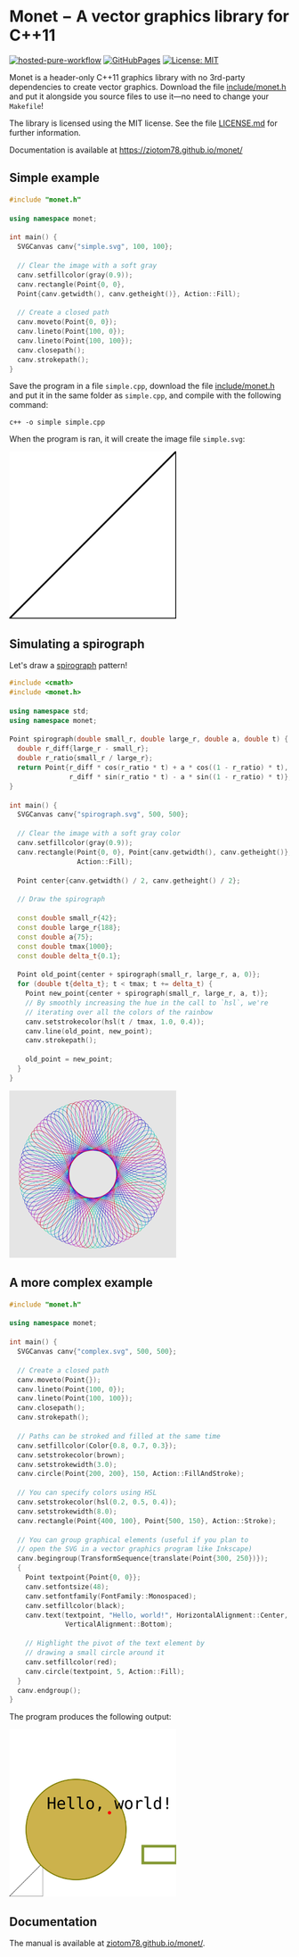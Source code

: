 # Monet − A vector graphics library for C++11

[![hosted-pure-workflow](https://github.com/ziotom78/monet/actions/workflows/c-cpp.yml/badge.svg)](https://github.com/ziotom78/monet/actions/workflows/c-cpp.yml)
[![GitHubPages](https://img.shields.io/badge/Docs-GitHub%20pages-blue)](https://ziotom78.github.io/monet/)
[![License: MIT](https://img.shields.io/badge/License-MIT-yellow.svg)](https://opensource.org/licenses/MIT)

Monet is a header-only C++11 graphics library with no 3rd-party dependencies to create vector graphics. Download the file [include/monet.h](https://raw.githubusercontent.com/ziotom78/monet/master/include/monet.h) and put it alongside you source files to use it—no need to change your `Makefile`!

The library is licensed using the MIT license. See the file [LICENSE.md](https://github.com/ziotom78/monet/blob/master/LICENSE.md) for further information.

Documentation is available at https://ziotom78.github.io/monet/

## Simple example

```c++
#include "monet.h"

using namespace monet;

int main() {
  SVGCanvas canv{"simple.svg", 100, 100};

  // Clear the image with a soft gray
  canv.setfillcolor(gray(0.9));
  canv.rectangle(Point{0, 0},
  Point{canv.getwidth(), canv.getheight()}, Action::Fill);

  // Create a closed path
  canv.moveto(Point{0, 0});
  canv.lineto(Point{100, 0});
  canv.lineto(Point{100, 100});
  canv.closepath();
  canv.strokepath();
}
```

Save the program in a file `simple.cpp`, download the file [include/monet.h](https://raw.githubusercontent.com/ziotom78/monet/master/include/monet.h) and put it in the same folder as `simple.cpp`, and compile with the following command:

    c++ -o simple simple.cpp

When the program is ran, it will create the image file `simple.svg`:

<img src="simple.svg" width="300px" height="300px"/>

## Simulating a spirograph

Let's draw a [spirograph](https://en.wikipedia.org/wiki/Spirograph) pattern!

```c++
#include <cmath>
#include <monet.h>

using namespace std;
using namespace monet;

Point spirograph(double small_r, double large_r, double a, double t) {
  double r_diff{large_r - small_r};
  double r_ratio{small_r / large_r};
  return Point{r_diff * cos(r_ratio * t) + a * cos((1 - r_ratio) * t),
               r_diff * sin(r_ratio * t) - a * sin((1 - r_ratio) * t)};
}

int main() {
  SVGCanvas canv{"spirograph.svg", 500, 500};

  // Clear the image with a soft gray color
  canv.setfillcolor(gray(0.9));
  canv.rectangle(Point{0, 0}, Point{canv.getwidth(), canv.getheight()},
                 Action::Fill);

  Point center{canv.getwidth() / 2, canv.getheight() / 2};

  // Draw the spirograph

  const double small_r{42};
  const double large_r{188};
  const double a{75};
  const double tmax{1000};
  const double delta_t{0.1};

  Point old_point{center + spirograph(small_r, large_r, a, 0)};
  for (double t{delta_t}; t < tmax; t += delta_t) {
    Point new_point{center + spirograph(small_r, large_r, a, t)};
    // By smoothly increasing the hue in the call to `hsl`, we're
    // iterating over all the colors of the rainbow
    canv.setstrokecolor(hsl(t / tmax, 1.0, 0.4));
    canv.line(old_point, new_point);
    canv.strokepath();

    old_point = new_point;
  }
}
```

<img src="spirograph.svg" width="300px" height="300px"/>


## A more complex example

```c++
#include "monet.h"

using namespace monet;

int main() {
  SVGCanvas canv{"complex.svg", 500, 500};

  // Create a closed path
  canv.moveto(Point{});
  canv.lineto(Point{100, 0});
  canv.lineto(Point{100, 100});
  canv.closepath();
  canv.strokepath();

  // Paths can be stroked and filled at the same time
  canv.setfillcolor(Color{0.8, 0.7, 0.3});
  canv.setstrokecolor(brown);
  canv.setstrokewidth(3.0);
  canv.circle(Point{200, 200}, 150, Action::FillAndStroke);

  // You can specify colors using HSL
  canv.setstrokecolor(hsl(0.2, 0.5, 0.4));
  canv.setstrokewidth(8.0);
  canv.rectangle(Point{400, 100}, Point{500, 150}, Action::Stroke);

  // You can group graphical elements (useful if you plan to
  // open the SVG in a vector graphics program like Inkscape)
  canv.begingroup(TransformSequence{translate(Point{300, 250})});
  {
    Point textpoint{Point{0, 0}};
    canv.setfontsize(48);
    canv.setfontfamily(FontFamily::Monospaced);
    canv.setfillcolor(black);
    canv.text(textpoint, "Hello, world!", HorizontalAlignment::Center,
              VerticalAlignment::Bottom);

    // Highlight the pivot of the text element by
    // drawing a small circle around it
    canv.setfillcolor(red);
    canv.circle(textpoint, 5, Action::Fill);
  }
  canv.endgroup();
}
```

The program produces the following output:

<img src="complex.svg" width="300px" height="300px"/>

## Documentation

The manual is available at [ziotom78.github.io/monet/](https://ziotom78.github.io/monet/).

